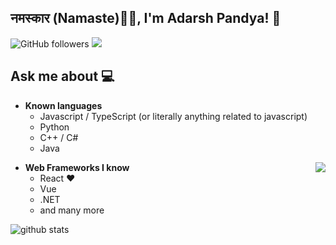<h2>नमस्कार (Namaste)🙏🏻, I'm Adarsh Pandya! 👋</h2>

![GitHub followers](https://img.shields.io/github/followers/whoadarshpandya?label=Follow&style=social)
![](https://visitor-badge.glitch.me/badge?page_id=whoadarshpandya.whoadarshpandya)

## Ask me about :computer: 
- **Known languages**
  - Javascript / TypeScript (or literally anything related to javascript)
  - Python
  - C++ / C#
  - Java
<img align="right" src="https://github.com/rajput2107/rajput2107/blob/master/Assets/Developer.gif"/>

- **Web Frameworks I know**
	- React ❤
	- Vue
  - .NET
  - and many more

![github stats](https://github-readme-stats.vercel.app/api?username=whoadarshpandya&show_icons=true&line_height=30)
